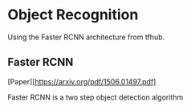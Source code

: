 # Object Recognition
Using the Faster RCNN architecture from tfhub.


## Faster RCNN
[Paper][https://arxiv.org/pdf/1506.01497.pdf]

Faster RCNN is a two step object detection algorithm
